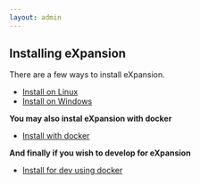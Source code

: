 ```yaml
---
layout: admin
---
```


## Installing eXpansion

There are a few ways to install eXpansion. 

* [Install on Linux](./install/linux.html)
* [Install on Windows](./install/windows.html)

**You may also instal eXpansion with docker**

* [Install with docker](./install/docker.html)

**And finally if you wish to develop for eXpansion**

* [Install for dev using docker](./install/dev_docker.md)
